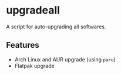 # upgradeall
A script for auto-upgrading all softwares.

## Features

- Arch Linux and AUR upgrade (using `paru`)
- Flatpak upgrade
